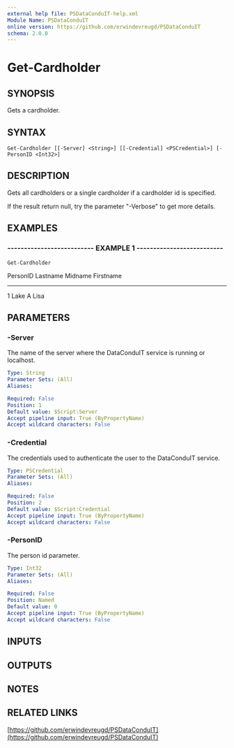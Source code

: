 ```yaml
---
external help file: PSDataConduIT-help.xml
Module Name: PSDataConduIT
online version: https://github.com/erwindevreugd/PSDataConduIT
schema: 2.0.0
---
```


# Get-Cardholder

## SYNOPSIS
Gets a cardholder.

## SYNTAX

```
Get-Cardholder [[-Server] <String>] [[-Credential] <PSCredential>] [-PersonID <Int32>]
```

## DESCRIPTION
Gets all cardholders or a single cardholder if a cardholder id is specified. 

If the result return null, try the parameter "-Verbose" to get more details.

## EXAMPLES

### -------------------------- EXAMPLE 1 --------------------------
```
Get-Cardholder
```

PersonID      Lastname             Midname    Firstname
--------      --------             -------    ---------
1             Lake                 A          Lisa

## PARAMETERS

### -Server
The name of the server where the DataConduIT service is running or localhost.

```yaml
Type: String
Parameter Sets: (All)
Aliases: 

Required: False
Position: 1
Default value: $Script:Server
Accept pipeline input: True (ByPropertyName)
Accept wildcard characters: False
```

### -Credential
The credentials used to authenticate the user to the DataConduIT service.

```yaml
Type: PSCredential
Parameter Sets: (All)
Aliases: 

Required: False
Position: 2
Default value: $Script:Credential
Accept pipeline input: True (ByPropertyName)
Accept wildcard characters: False
```

### -PersonID
The person id parameter.

```yaml
Type: Int32
Parameter Sets: (All)
Aliases: 

Required: False
Position: Named
Default value: 0
Accept pipeline input: True (ByPropertyName)
Accept wildcard characters: False
```

## INPUTS

## OUTPUTS

## NOTES

## RELATED LINKS

[https://github.com/erwindevreugd/PSDataConduIT](https://github.com/erwindevreugd/PSDataConduIT)

